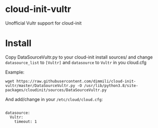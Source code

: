 # cloud-init-vultr

Unofficial Vultr support for cloud-init

# Install

Copy DataSourceVultr.py to your cloud-init install sources/ and change `datasource_list` to `[Vultr]` and `datasource` to `Vultr` in you cloud.cfg

Example:
```shell
wget https://raw.githubusercontent.com/dimmili/cloud-init-vultr/master/DataSourceVultr.py -O /usr/lib/python3.8/site-packages/cloudinit/sources/DataSourceVultr.py
```

And add/change in your `/etc/cloud/cloud.cfg`:
```datasource_list: [Vultr]

datasource:
  Vultr:
    timeout: 1
```

